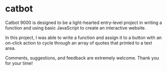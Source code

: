 # catbot

Catbot 9000 is designed to be a light-hearted entry-level project in writing a function and using basic JavaScript to create an interactive website. 

In this project, I was able to write a function and assign it to a button with an on-click action to cycle through an array of quotes that printed to a text area. 

Comments, suggestions, and feedback are extremely welcome. Thank you for your time! 
